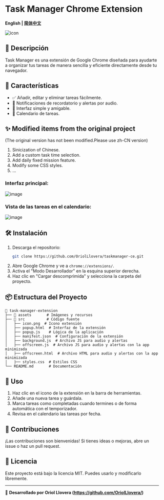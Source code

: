 # Task Manager Chrome Extension

**English | [简体中文](README_zh-CN.md)**

![icon](https://github.com/user-attachments/assets/3c86f31d-1183-470e-b280-409472668bb4)

## 📌 Descripción

Task Manager es una extensión de Google Chrome diseñada para ayudarte a organizar tus tareas de manera sencilla y eficiente directamente desde tu navegador.

## 🚀 Características

- ✅ Añadir, editar y eliminar tareas fácilmente.
- 🔔 Notificaciones de recordatorio y alertas por audio.
- 🎨 Interfaz simple y amigable.
- 🌙 Calendario de tareas.

## ✨ Modified items from the original project

(The original version has not been modified.Please use zh-CN version)

1. Sinicization of Chinese.
2. Add a custom task time selection.
3. Add daily fixed mission feature.
4. Modify some CSS styles.
5. ...

### Interfaz principal:

![image](https://github.com/user-attachments/assets/0458ad4c-b659-4305-a5eb-50aa7f8f72ad)

### Vista de las tareas en el calendario:

![image](https://github.com/user-attachments/assets/324d35a4-2629-4402-bf79-2069bca3f46b)

## 🛠 Instalación

1. Descarga el repositorio:
   ```sh
   git clone https://github.com/OriolLlovera/taskmanager-ce.git
   ```
2. Abre Google Chrome y ve a `chrome://extensions/`.
3. Activa el "Modo Desarrollador" en la esquina superior derecha.
4. Haz clic en "Cargar descomprimida" y selecciona la carpeta del proyecto.

## 📦 Estructura del Proyecto

```
📂 task-manager-extension
├── 📁 assets       # Imágenes y recursos
├── 📁 src          # Código fuente
│   ├── icon.png  # Icono extensión
│   ├── popup.html  # Interfaz de la extensión
│   ├── popup.js    # Lógica de la aplicación
│   ├── manifest.json  # Configuración de la extensión
│   ├── background.js  # Archivo JS para audio y alertas
│   ├── offscreen.js  # Archivo JS para audio y alertas con la app minimizada
│   ├── offscreen.html  # Archivo HTML para audio y alertas con la app minimizada
│   ├── styles.css  # Estilos CSS
└── README.md       # Documentación
```

## 📝 Uso

1. Haz clic en el icono de la extensión en la barra de herramientas.
2. Añade una nueva tarea y guárdala.
3. Marca tareas como completadas cuando termines o de forma automática con el temporizador.
4. Revisa en el calendario las tareas por fecha.

## 🤝 Contribuciones

¡Las contribuciones son bienvenidas! Si tienes ideas o mejoras, abre un issue o haz un pull request.

## 📜 Licencia

Este proyecto está bajo la licencia MIT. Puedes usarlo y modificarlo libremente.

---

🚀 **Desarrollado por Oriol Llovera (https://github.com/OriolLlovera/)**
